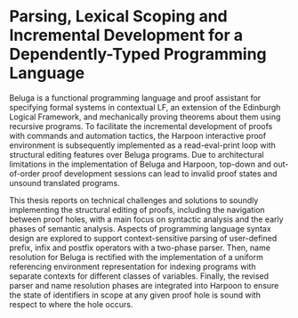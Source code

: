 # Parsing, Lexical Scoping and Incremental Development for a Dependently-Typed Programming Language

Beluga is a functional programming language and proof assistant for specifying formal systems in contextual LF, an extension of the Edinburgh Logical Framework, and mechanically proving theorems about them using recursive programs.
To facilitate the incremental development of proofs with commands and automation tactics, the Harpoon interactive proof environment is subsequently implemented as a read-eval-print loop with structural editing features over Beluga programs.
Due to architectural limitations in the implementation of Beluga and Harpoon, top-down and out-of-order proof development sessions can lead to invalid proof states and unsound translated programs.

This thesis reports on technical challenges and solutions to soundly implementing the structural editing of proofs, including the navigation between proof holes, with a main focus on syntactic analysis and the early phases of semantic analysis.
Aspects of programming language syntax design are explored to support context-sensitive parsing of user-defined prefix, infix and postfix operators with a two-phase parser.
Then, name resolution for Beluga is rectified with the implementation of a uniform referencing environment representation for indexing programs with separate contexts for different classes of variables.
Finally, the revised parser and name resolution phases are integrated into Harpoon to ensure the state of identifiers in scope at any given proof hole is sound with respect to where the hole occurs.
